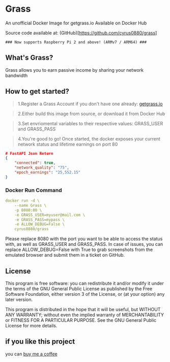 # Grass

An unofficial Docker Image for getgrass.io Available on Docker Hub

Source code available at: (GitHub)[https://github.com/cyrus0880/grass]
```
### Now supports Raspberry Pi 2 and above! (ARMv7 / ARM64) ###
```
## What's Grass?

Grass allows you to earn passive income by sharing your network bandwidth

## How to get started?
> 1.Register a Grass Account if you don't have one already: [getgrass.io](https://app.getgrass.io/register/?referralCode=4IY0LKAfrNbr3if)

> 2.Either build this image from source, or download it from Docker Hub

> 3.Set envriomental variables to their respective values: GRASS_USER and GRASS_PASS

> 4.You're good to go! Once started, the docker exposes your current network status and lifetime earnings on port 80
```json
# FastAPI Json Return
{
    "connected": true,
    "network_quality": "75",
    "epoch_earnings": "25,552.15"
}
```

### Docker Run Command
```yaml
docker run -d \
    --name Grass \
    -p 8080:80 \
    -e GRASS_USER=myuser@mail.com \
    -e GRASS_PASS=mypass \
    -e ALLOW_DEBUG=False \
    cyrus0880/grass
```
Please replace 8080 with the port you want to be able to access the status with, as well as GRASS_USER and GRASS_PASS. In case of issues, you can replace ALLOW_DEBUG=False with True to grab screenshots from the emulated browser and submit them in a ticket on GitHub.

## License
This program is free software: you can redistribute it and/or modify it under the terms of the GNU General Public License as published by the Free Software Foundation, either version 3 of the License, or (at your option) any later version.

This program is distributed in the hope that it will be useful, but WITHOUT ANY WARRANTY; without even the implied warranty of MERCHANTABILITY or FITNESS FOR A PARTICULAR PURPOSE. See the GNU General Public License for more details.

## if you like this project
you can [ buy me a coffee ](https://www.buymeacoffee.com/cyrus.yeung)